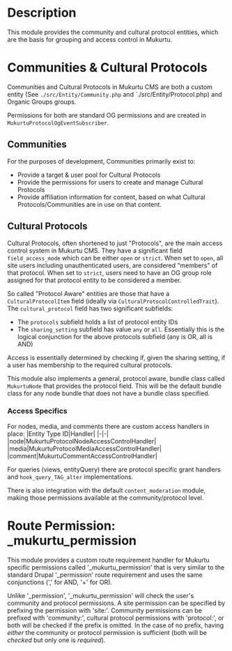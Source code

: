 # Description
This module provides the community and cultural protocol entities, which are the basis for grouping and access control in Mukurtu.

# Communities & Cultural Protocols
Communities and Cultural Protocols in Mukurtu CMS are both a custom entity (See `./src/Entity/Community.php` and `./src/Entity/Protocol.php) and Organic Groups groups.

Permissions for both are standard OG permissions and are created in `MukurtuProtocolOgEventSubscriber`.

## Communities
For the purposes of development, Communities primarily exist to:
* Provide a target & user pool for Cultural Protocols
* Provide the permissions for users to create and manage Cultural Protocols
* Provide affiliation information for content, based on what Cultural Protocols/Communities are in use on that content.

## Cultural Protocols
Cultural Protocols, often shortened to just "Protocols", are the main access control system in Mukurtu CMS. They have a significant field `field_access_mode` which can be either `open` or `strict`. When set to `open`, all site users including unauthenticated users, are considered "members" of that protocol. When set to `strict`, users need to have an OG group role assigned for that protocol entity to be considered a member.

So called "Protocol Aware" entities are those that have a `CulturalProtocolItem` field (ideally via `CulturalProtocolControlledTrait`). The `cultural_protocol` field has two significant subfields:
* The `protocols` subfield holds a list of protocol entity IDs
* The `sharing_setting` subfield has value `any` or `all`. Essentially this is the logical conjunction for the above protocols subfield (any is OR, all is AND)

Access is essentially determined by checking if, given the sharing setting, if a user has membership to the required cultural protocols.

This module also implements a general, protocol aware, bundle class called `MukurtuNode` that provides the protocol field. This will be the default bundle class for any node bundle that does not have a bundle class specified.

### Access Specifics
For nodes, media, and comments there are custom access handlers in place:
|Entity Type ID|Handler|
|-|-|
|node|MukurtuProtocolNodeAccessControlHandler|
|media|MukurtuProtocolMediaAccessControlHandler|
|comment|MukurtuCommentAccessControlHandler|

For queries (views, entityQuery) there are protocol specific grant handlers and `hook_query_TAG_alter` implementations.

There is also integration with the default `content_moderation` module, making those permissions available at the community/protocol level.

# Route Permission: _mukurtu_permission
This module provides a custom route requirement handler for Mukurtu specific permissions called '_mukurtu_permission' that is very similar to the standard Drupal '_permission' route requirement and uses the same conjunctions (',' for AND, '+' for OR).

Unlike '_permission', '_mukurtu_permission' will check the user's community and protocol permissions. A site permission can be specified by prefixing the permission with 'site:'. Community permissions can be prefixed with 'community:', cultural protocol permissions with 'protocol:', or both will be checked if the prefix is omitted. In the case of no prefix, having *either* the community or protocol permission is sufficient (both will be *checked* but only one is *required*).
